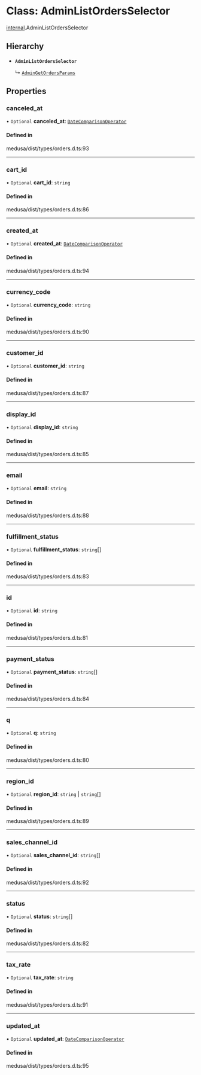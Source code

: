 # Class: AdminListOrdersSelector

[internal](../modules/internal-12.md).AdminListOrdersSelector

## Hierarchy

- **`AdminListOrdersSelector`**

  ↳ [`AdminGetOrdersParams`](internal-12.AdminGetOrdersParams.md)

## Properties

### canceled\_at

• `Optional` **canceled\_at**: [`DateComparisonOperator`](internal-2.DateComparisonOperator.md)

#### Defined in

medusa/dist/types/orders.d.ts:93

___

### cart\_id

• `Optional` **cart\_id**: `string`

#### Defined in

medusa/dist/types/orders.d.ts:86

___

### created\_at

• `Optional` **created\_at**: [`DateComparisonOperator`](internal-2.DateComparisonOperator.md)

#### Defined in

medusa/dist/types/orders.d.ts:94

___

### currency\_code

• `Optional` **currency\_code**: `string`

#### Defined in

medusa/dist/types/orders.d.ts:90

___

### customer\_id

• `Optional` **customer\_id**: `string`

#### Defined in

medusa/dist/types/orders.d.ts:87

___

### display\_id

• `Optional` **display\_id**: `string`

#### Defined in

medusa/dist/types/orders.d.ts:85

___

### email

• `Optional` **email**: `string`

#### Defined in

medusa/dist/types/orders.d.ts:88

___

### fulfillment\_status

• `Optional` **fulfillment\_status**: `string`[]

#### Defined in

medusa/dist/types/orders.d.ts:83

___

### id

• `Optional` **id**: `string`

#### Defined in

medusa/dist/types/orders.d.ts:81

___

### payment\_status

• `Optional` **payment\_status**: `string`[]

#### Defined in

medusa/dist/types/orders.d.ts:84

___

### q

• `Optional` **q**: `string`

#### Defined in

medusa/dist/types/orders.d.ts:80

___

### region\_id

• `Optional` **region\_id**: `string` \| `string`[]

#### Defined in

medusa/dist/types/orders.d.ts:89

___

### sales\_channel\_id

• `Optional` **sales\_channel\_id**: `string`[]

#### Defined in

medusa/dist/types/orders.d.ts:92

___

### status

• `Optional` **status**: `string`[]

#### Defined in

medusa/dist/types/orders.d.ts:82

___

### tax\_rate

• `Optional` **tax\_rate**: `string`

#### Defined in

medusa/dist/types/orders.d.ts:91

___

### updated\_at

• `Optional` **updated\_at**: [`DateComparisonOperator`](internal-2.DateComparisonOperator.md)

#### Defined in

medusa/dist/types/orders.d.ts:95
